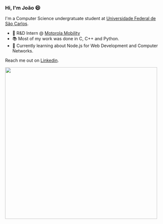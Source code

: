 ### Hi, I'm João 😄 
I'm a Computer Science undergratuate student at [Universidade Federal de São Carlos](https://www2.ufscar.br/).

- 💼  R&D Intern @ [Motorola Mobility](http://motorola.com/)
- 📚  Most of my work was done in C, C++ and Python.
- 📓  Currently learning about Node.js for Web Development and Computer Networks.

Reach me out on [Linkedin](https://www.linkedin.com/in/joaovicmendes/).

<center><img width="495px" align="left" src="https://github-readme-stats.vercel.app/api?username=joaovicmendes&theme=buefy"/></center>

<!--
**joaovicmendes/joaovicmendes** is a ✨ _special_ ✨ repository because its `README.md` (this file) appears on your GitHub profile.

Here are some ideas to get you started:

- 🔭 I’m currently working on ...
- 🌱 I’m currently learning ...
- 👯 I’m looking to collaborate on ...
- 🤔 I’m looking for help with ...
- 💬 Ask me about ...
- 📫 How to reach me: ...
- 😄 Pronouns: ...
- ⚡ Fun fact: ...
-->
